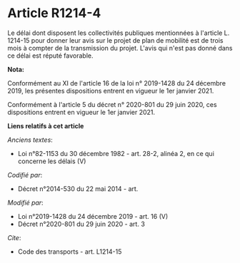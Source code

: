 # Article R1214-4

Le délai dont disposent les collectivités publiques mentionnées à l'article L. 1214-15 pour donner leur avis sur le projet de
plan de mobilité est de trois mois à compter de la transmission du projet. L'avis qui n'est pas donné dans ce délai est
réputé favorable.

**Nota:**

Conformément au XI de l'article 16 de la loi n° 2019-1428 du 24 décembre 2019, les présentes dispositions entrent en vigueur
le 1er janvier 2021.

Conformément à l'article 5 du décret n° 2020-801 du 29 juin 2020, ces dispositions entrent en vigueur le 1er janvier 2021.

**Liens relatifs à cet article**

_Anciens textes_:

  - Loi n°82-1153 du 30 décembre 1982 - art. 28-2, alinéa 2, en ce qui concerne les délais (V)

_Codifié par_:

  - Décret n°2014-530 du 22 mai 2014 - art.

_Modifié par_:

  - Loi n°2019-1428 du 24 décembre 2019 - art. 16 (V)
  - Décret n°2020-801 du 29 juin 2020 - art. 3

_Cite_:

  - Code des transports - art. L1214-15
